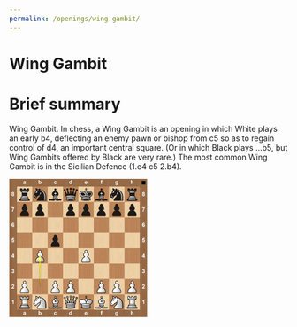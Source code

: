 ```yaml
---
permalink: /openings/wing-gambit/
---
```

Wing Gambit
===========

# Brief summary


Wing Gambit. In chess, a Wing Gambit is an opening in which White plays an early b4, deflecting an enemy pawn or bishop from c5 so as to regain control of d4, an important central square. (Or in which Black plays ...b5, but Wing Gambits offered by Black are very rare.) The most common Wing Gambit is in the Sicilian Defence (1.e4 c5 2.b4).

<img src="/img/Wing Gambit.png"/>
